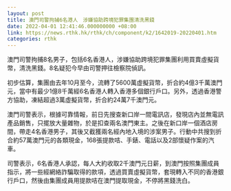 ```yaml
---
layout: post
title: 澳門司警拘捕6名港人　涉嫌協助跨境犯罪集團清洗黑錢
date: 2022-04-01 12:41:46.000000000 +08:00
link: https://news.rthk.hk/rthk/ch/component/k2/1642019-20220401.htm
categories: rthk
---
```


澳門司警拘捕8名男子，包括6名香港人，涉嫌協助跨境犯罪集團利用買賣虛擬貨幣，清洗黑錢。8名疑犯今早由司警押往檢察院偵訊。

初步估算，集團由去年10月至今，流轉了5600萬虛擬貨幣，折合約4億3千萬澳門元，當中有最少1億8千萬經6名香港人轉入香港多個銀行戶口。另外，透過香港警方協助，凍結超過3萬虛擬貨幣，折合約24萬7千澳門元。

澳門司警表示，根據可靠情報，前日先搜查新口岸一間電訊店，發現店內並無電訊產品銷售，只擺放大量雜物，於是扣查兩名澳門東主。之後在新口岸一個酒店房間，帶走4名香港男子，其後又截獲兩名經內地入境的涉案男子。行動中共搜到折合約57萬澳門元的各類現金，168張提款咭、手錶、電話以及2部懷疑作案的汽車。

司警表示，6名香港人承認，每人大約收取2千澳門元日薪，到澳門按照集團成員指示，將一些經網絡詐騙取得的款項，透過買賣虛擬貨幣，套現轉入不同的香港銀行戶口，然後由集團成員用提款咭在澳門提取現金，不停將黑錢洗白。

